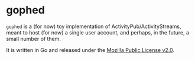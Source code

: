 # gophed

`gophed` is a (for now) toy implementation of ActivityPub/ActivityStreams, meant
to host (for now) a single user account, and perhaps, in the future, a small
number of them.

It is written in Go and released under the [Mozilla Public License
v2.0](http://mozilla.org/MPL/2.0/).
